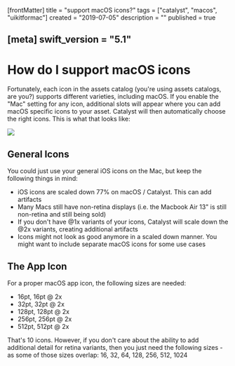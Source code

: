 [frontMatter]
title = "support macOS icons?"
tags = ["catalyst", "macos", "uikitformac"]
created = "2019-07-05"
description = ""
published = true

[meta]
swift_version = "5.1"
---


# How do I support macOS icons

Fortunately, each icon in the assets catalog (you're using assets catalogs, are you?) supports different varieties, including macOS. If you enable the "Mac" setting for any icon, additional slots will appear where you can add macOS specific icons to your asset. Catalyst will then automatically choose the right icons. This is what that looks like:

![](/img-content/catalyst/mac_icon_assets.png)

## General Icons

You could just use your general iOS icons on the Mac, but keep the following things in mind:
- iOS icons are scaled down 77% on macOS / Catalyst. This can add artifacts
- Many Macs still have non-retina displays (i.e. the Macbook Air 13" is still non-retina and still being sold)
- If you don't have @1x variants of your icons, Catalyst will scale down the @2x variants, creating additional artifacts
- Icons might not look as good anymore in a scaled down manner. You might want to include separate macOS icons for some use cases


## The App Icon

For a proper macOS app icon, the following sizes are needed:
- 16pt, 16pt @ 2x
- 32pt, 32pt @ 2x
- 128pt, 128pt @ 2x
- 256pt, 256pt @ 2x
- 512pt, 512pt @ 2x

That's 10 icons. However, if you don't care about the ability to add additional detail for retina variants, then you just need the following sizes - as some of those sizes overlap: 16, 32, 64, 128, 256, 512, 1024

